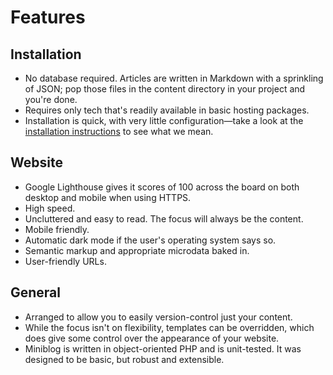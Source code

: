 # Features

## Installation

- No database required.  Articles are written in Markdown with a sprinkling of JSON; pop those files in the content directory in your project and you're done.
- Requires only tech that's readily available in basic hosting packages.
- Installation is quick, with very little configuration&mdash;take a look at the [installation instructions](installation.md) to see what we mean.

## Website

- Google Lighthouse gives it scores of 100 across the board on both desktop and mobile when using HTTPS.
- High speed.
- Uncluttered and easy to read.  The focus will always be the content.
- Mobile friendly.
- Automatic dark mode if the user's operating system says so.
- Semantic markup and appropriate microdata baked in.
- User-friendly URLs.

## General

- Arranged to allow you to easily version-control just your content.
- While the focus isn't on flexibility, templates can be overridden, which does give some control over the appearance of your website.
- Miniblog is written in object-oriented PHP and is unit-tested.  It was designed to be basic, but robust and extensible.
